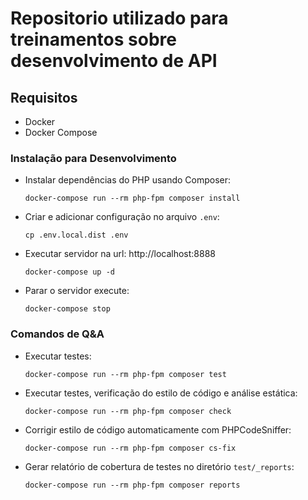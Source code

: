 
# Repositorio utilizado para treinamentos sobre desenvolvimento de API

## Requisitos

- Docker
- Docker Compose

### Instalação para Desenvolvimento

- Instalar dependências do PHP usando Composer:

    `docker-compose run --rm php-fpm composer install`

- Criar e adicionar configuração no arquivo `.env`:

    `cp .env.local.dist .env`

- Executar servidor na url: http://localhost:8888

    `docker-compose up -d`

- Parar o servidor execute:

    `docker-compose stop`
    
### Comandos de Q&A

- Executar testes:

    `docker-compose run --rm php-fpm composer test`

- Executar testes, verificação do estilo de código e análise estática:

    `docker-compose run --rm php-fpm composer check`

- Corrigir estilo de código automaticamente com PHPCodeSniffer:

    `docker-compose run --rm php-fpm composer cs-fix`

- Gerar relatório de cobertura de testes no diretório `test/_reports`:

    `docker-compose run --rm php-fpm composer reports`